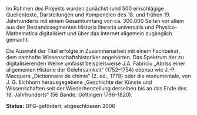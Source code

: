 Im Rahmen des Projekts wurden zunächst rund 500 einschlägige Quellentexte, Darstellungen und Kompendien des 18. und frühen 19. Jahrhunderts mit einem Gesamtumfang von ca. 300.000 Seiten vor allem aus den Bestandssegmenten Historia literaria universalis und Physico-Mathematica digitalisiert und über das Internet allgemein zugänglich gemacht.

Die Auswahl der Titel erfolgte in Zusammenarbeit mit einem Fachbeirat, dem namhafte Wissenschaftshistoriker angehörten. Das Spektrum der zu digitalisierenden Werke umfasst beispielsweise J.A. Fabriciu „Abriss einer allgemeinen Historie der Gelehrsamkeit“ (1752–1754) ebenso wie J.-P. Macquers „Dictionnaire de chimie“ (2. ed., 1778) oder die monumentale, von J. G. Eichhorn herausgegebene „Geschichte der Künste und Wissenschaften seit der Wiederherstellung derselben bis an das Ende des 18. Jahrhunderts“ (56 Bände; Göttingen 1796–1820).

**Status:** DFG-gefördert, abgeschlossen 2006
